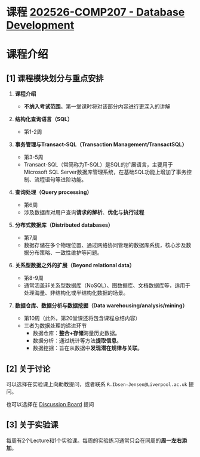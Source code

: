 # 课程 [202526-COMP207 - Database Development](https://canvas.liverpool.ac.uk/courses/84467)

# 课程介绍

## [1] 课程模块划分与重点安排

1. **课程介绍**
   - **不纳入考试范围**。第一堂课时将对该部分内容进行更深入的讲解

2. **结构化查询语言（SQL）**
   - 第1-2周

3. **事务管理与Transact-SQL（Transaction Management/TransactSQL）**
   - 第3-5周
   - Transact-SQL（常简称为T-SQL）是SQL的扩展语言，主要用于Microsoft SQL Server数据库管理系统，在基础SQL功能上增加了事务控制、流程语句等进阶功能。

4. **查询处理（Query processing）**
   - 第6周
   - 涉及数据库对用户查询**请求的解析**、**优化**与**执行过程**

5. **分布式数据库（Distributed databases）**
   - 第7周
   - 数据存储在多个物理位置、通过网络协同管理的数据库系统，核心涉及数据分布策略、一致性维护等问题。

6. **关系型数据之外的扩展（Beyond relational data）**
   - 第8-9周
   - 通常涵盖非关系型数据库（NoSQL）、图数据库、文档数据库等，适用于处理海量、非结构化或半结构化数据的场景。

7. **数据仓库、数据分析与数据挖掘（Data warehousing/analysis/mining）**
   - 第10周（此外，第20堂课还将包含课程总结内容）
   - 三者为数据处理的递进环节
     - 数据仓库：**整合+存储**海量历史数据。
     - 数据分析：通过统计等方法**提取信息**。
     - 数据挖掘：旨在从数据中**发现潜在规律与关联**。

## [2] 关于讨论

可以选择在实验课上向助教提问，或者联系 `R.Ibsen-Jensen@Liverpool.ac.uk` 提问。

也可以选择在 [Discussion Board](https://canvas.liverpool.ac.uk/courses/84467/discussion_topics) 提问

## [3] 关于实验课

每周有2个Lecture和1个实验课。每周的实验练习通常只会在同周的**周一左右添加**。